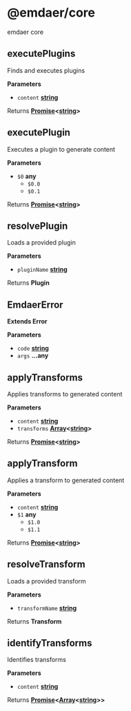 <!--
  This file was generated by emdaer

  Its template can be found at .emdaer/README.emdaer.md
-->

<h1 id="-emdaer-core">@emdaer/core</h1>
<p>emdaer core</p>
<!-- Generated by documentation.js. Update this documentation by updating the source code. -->
<h2 id="executeplugins">executePlugins</h2>
<p>Finds and executes plugins</p>
<p><strong>Parameters</strong></p>
<ul>
<li><code>content</code> <strong><a href="https://developer.mozilla.org/en-US/docs/Web/JavaScript/Reference/Global_Objects/String">string</a></strong> </li>
</ul>
<p>Returns <strong><a href="https://developer.mozilla.org/en-US/docs/Web/JavaScript/Reference/Global_Objects/Promise">Promise</a>&lt;<a href="https://developer.mozilla.org/en-US/docs/Web/JavaScript/Reference/Global_Objects/String">string</a>&gt;</strong> </p>
<h2 id="executeplugin">executePlugin</h2>
<p>Executes a plugin to generate content</p>
<p><strong>Parameters</strong></p>
<ul>
<li><code>$0</code> <strong>any</strong> <ul>
<li><code>$0.0</code>  </li>
<li><code>$0.1</code>  </li>
</ul>
</li>
</ul>
<p>Returns <strong><a href="https://developer.mozilla.org/en-US/docs/Web/JavaScript/Reference/Global_Objects/Promise">Promise</a>&lt;<a href="https://developer.mozilla.org/en-US/docs/Web/JavaScript/Reference/Global_Objects/String">string</a>&gt;</strong> </p>
<h2 id="resolveplugin">resolvePlugin</h2>
<p>Loads a provided plugin</p>
<p><strong>Parameters</strong></p>
<ul>
<li><code>pluginName</code> <strong><a href="https://developer.mozilla.org/en-US/docs/Web/JavaScript/Reference/Global_Objects/String">string</a></strong> </li>
</ul>
<p>Returns <strong>Plugin</strong> </p>
<h2 id="emdaererror">EmdaerError</h2>
<p><strong>Extends Error</strong></p>
<p><strong>Parameters</strong></p>
<ul>
<li><code>code</code> <strong><a href="https://developer.mozilla.org/en-US/docs/Web/JavaScript/Reference/Global_Objects/String">string</a></strong> </li>
<li><code>args</code> <strong>...any</strong> </li>
</ul>
<h2 id="applytransforms">applyTransforms</h2>
<p>Applies transforms to generated content</p>
<p><strong>Parameters</strong></p>
<ul>
<li><code>content</code> <strong><a href="https://developer.mozilla.org/en-US/docs/Web/JavaScript/Reference/Global_Objects/String">string</a></strong> </li>
<li><code>transforms</code> <strong><a href="https://developer.mozilla.org/en-US/docs/Web/JavaScript/Reference/Global_Objects/Array">Array</a>&lt;<a href="https://developer.mozilla.org/en-US/docs/Web/JavaScript/Reference/Global_Objects/String">string</a>&gt;</strong> </li>
</ul>
<p>Returns <strong><a href="https://developer.mozilla.org/en-US/docs/Web/JavaScript/Reference/Global_Objects/Promise">Promise</a>&lt;<a href="https://developer.mozilla.org/en-US/docs/Web/JavaScript/Reference/Global_Objects/String">string</a>&gt;</strong> </p>
<h2 id="applytransform">applyTransform</h2>
<p>Applies a transform to generated content</p>
<p><strong>Parameters</strong></p>
<ul>
<li><code>content</code> <strong><a href="https://developer.mozilla.org/en-US/docs/Web/JavaScript/Reference/Global_Objects/String">string</a></strong> </li>
<li><code>$1</code> <strong>any</strong> <ul>
<li><code>$1.0</code>  </li>
<li><code>$1.1</code>  </li>
</ul>
</li>
</ul>
<p>Returns <strong><a href="https://developer.mozilla.org/en-US/docs/Web/JavaScript/Reference/Global_Objects/Promise">Promise</a>&lt;<a href="https://developer.mozilla.org/en-US/docs/Web/JavaScript/Reference/Global_Objects/String">string</a>&gt;</strong> </p>
<h2 id="resolvetransform">resolveTransform</h2>
<p>Loads a provided transform</p>
<p><strong>Parameters</strong></p>
<ul>
<li><code>transformName</code> <strong><a href="https://developer.mozilla.org/en-US/docs/Web/JavaScript/Reference/Global_Objects/String">string</a></strong> </li>
</ul>
<p>Returns <strong>Transform</strong> </p>
<h2 id="identifytransforms">identifyTransforms</h2>
<p>Identifies transforms</p>
<p><strong>Parameters</strong></p>
<ul>
<li><code>content</code> <strong><a href="https://developer.mozilla.org/en-US/docs/Web/JavaScript/Reference/Global_Objects/String">string</a></strong> </li>
</ul>
<p>Returns <strong><a href="https://developer.mozilla.org/en-US/docs/Web/JavaScript/Reference/Global_Objects/Promise">Promise</a>&lt;<a href="https://developer.mozilla.org/en-US/docs/Web/JavaScript/Reference/Global_Objects/Array">Array</a>&lt;<a href="https://developer.mozilla.org/en-US/docs/Web/JavaScript/Reference/Global_Objects/String">string</a>&gt;&gt;</strong> </p>
